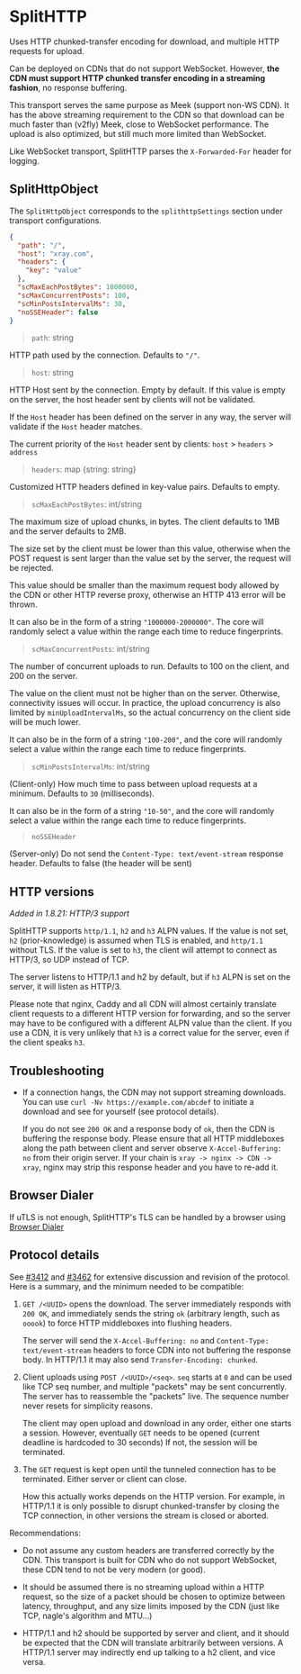 # SplitHTTP

<Badge text="v1.8.16+" type="warning"/>

Uses HTTP chunked-transfer encoding for download, and multiple HTTP requests for upload.

Can be deployed on CDNs that do not support WebSocket. However, **the CDN must
support HTTP chunked transfer encoding in a streaming fashion**, no response
buffering.

This transport serves the same purpose as Meek (support non-WS CDN). It has the
above streaming requirement to the CDN so that download can be much faster than
(v2fly) Meek, close to WebSocket performance. The upload is also optimized, but
still much more limited than WebSocket.

Like WebSocket transport, SplitHTTP parses the `X-Forwarded-For` header for logging.

## SplitHttpObject

The `SplitHttpObject` corresponds to the `splithttpSettings` section under transport configurations.

```json
{
  "path": "/",
  "host": "xray.com",
  "headers": {
    "key": "value"
  },
  "scMaxEachPostBytes": 1000000,
  "scMaxConcurrentPosts": 100,
  "scMinPostsIntervalMs": 30,
  "noSSEHeader": false
}
```

> `path`: string

HTTP path used by the connection. Defaults to `"/"`.

> `host`: string

HTTP Host sent by the connection. Empty by default. If this value is empty on the server, the host header sent by clients will not be validated.

If the `Host` header has been defined on the server in any way, the server will validate if the `Host` header matches.

The current priority of the `Host` header sent by clients: `host` > `headers` > `address`

> `headers`: map \{string: string\}

Customized HTTP headers defined in key-value pairs. Defaults to empty.

> `scMaxEachPostBytes`: int/string

The maximum size of upload chunks, in bytes. The client defaults to 1MB and the
server defaults to 2MB.

The size set by the client must be lower than this value, otherwise when the
POST request is sent larger than the value set by the server, the request will
be rejected.

This value should be smaller than the maximum request body allowed by the CDN
or other HTTP reverse proxy, otherwise an HTTP 413 error will be thrown.

It can also be in the form of a string `"1000000-2000000"`. The core will
randomly select a value within the range each time to reduce fingerprints.

> `scMaxConcurrentPosts`: int/string

The number of concurrent uploads to run. Defaults to 100 on the client, and
200 on the server.

The value on the client must not be higher than on the server. Otherwise,
connectivity issues will occur. In practice, the upload concurrency is also
limited by `minUploadIntervalMs`, so the actual concurrency on the client side
will be much lower.

It can also be in the form of a string `"100-200"`, and the core will randomly
select a value within the range each time to reduce fingerprints.

> `scMinPostsIntervalMs`: int/string

(Client-only) How much time to pass between upload requests at a minimum.
Defaults to `30` (milliseconds).

It can also be in the form of a string `"10-50"`, and the core will randomly
select a value within the range each time to reduce fingerprints.

> `noSSEHeader`

(Server-only) Do not send the `Content-Type: text/event-stream` response
header. Defaults to false (the header will be sent)

## HTTP versions

*Added in 1.8.21: HTTP/3 support*

SplitHTTP supports `http/1.1`, `h2` and `h3` ALPN values. If the value is not
set, `h2` (prior-knowledge) is assumed when TLS is enabled, and `http/1.1`
without TLS. If the value is set to `h3`, the client will attempt to connect as
HTTP/3, so UDP instead of TCP.

The server listens to HTTP/1.1 and h2 by default, but if `h3` ALPN is set on
the server, it will listen as HTTP/3.

Please note that nginx, Caddy and all CDN will almost certainly translate
client requests to a different HTTP version for forwarding, and so the server
may have to be configured with a different ALPN value than the client. If you
use a CDN, it is very unlikely that `h3` is a correct value for the server,
even if the client speaks `h3`.

## Troubleshooting

* If a connection hangs, the CDN may not support streaming downloads. You can
  use `curl -Nv https://example.com/abcdef` to initiate a download and see for
  yourself (see protocol details).

  If you do not see `200 OK` and a response body of `ok`, then the CDN is
  buffering the response body. Please ensure that all HTTP middleboxes along
  the path between client and server observe `X-Accel-Buffering: no` from their
  origin server. If your chain is `xray -> nginx -> CDN -> xray`, nginx may
  strip this response header and you have to re-add it.

## Browser Dialer

<Badge text="v1.8.17+" type="warning"/>

If uTLS is not enough, SplitHTTP's TLS can be handled by a browser using [Browser Dialer](../features/browser_dialer.md)

## Protocol details

See [#3412](https://github.com/XTLS/Xray-core/pull/3412) and
[#3462](https://github.com/XTLS/Xray-core/pull/3462) for extensive discussion
and revision of the protocol. Here is a summary, and the minimum needed to be
compatible:

1. `GET /<UUID>` opens the download. The server immediately responds with `200
   OK`, and immediately sends the string `ok`
   (arbitrary length, such as `ooook`) to force HTTP middleboxes into flushing
   headers.

   The server will send the `X-Accel-Buffering: no` and `Content-Type:
   text/event-stream` headers to force CDN into not buffering the response
   body. In HTTP/1.1 it may also send `Transfer-Encoding: chunked`.

2. Client uploads using `POST /<UUID>/<seq>`. `seq` starts at `0` and can be
   used like TCP seq number, and multiple "packets" may be sent concurrently.
   The server has to reassemble the "packets" live. The sequence number never
   resets for simplicity reasons.

   The client may open upload and download in any order, either one starts a
   session. However, eventually `GET` needs to be opened (current deadline is
   hardcoded to 30 seconds) If not, the session will be terminated.

3. The `GET` request is kept open until the tunneled connection has to be
   terminated. Either server or client can close.

   How this actually works depends on the HTTP version. For example, in
   HTTP/1.1 it is only possible to disrupt chunked-transfer by closing the TCP
   connection, in other versions the stream is closed or aborted.

Recommendations:

* Do not assume any custom headers are transferred correctly by the CDN. This
  transport is built for CDN who do not support WebSocket, these CDN tend to
  not be very modern (or good).

* It should be assumed there is no streaming upload within a HTTP request, so
  the size of a packet should be chosen to optimize between latency,
  throughput, and any size limits imposed by the CDN (just like TCP, nagle's
  algorithm and MTU...)

* HTTP/1.1 and h2 should be supported by server and client, and it should be
  expected that the CDN will translate arbitrarily between versions. A HTTP/1.1
  server may indirectly end up talking to a h2 client, and vice versa.
